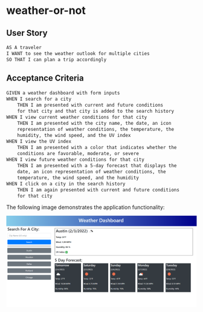 # weather-or-not



## User Story

```
AS A traveler
I WANT to see the weather outlook for multiple cities
SO THAT I can plan a trip accordingly
```

## Acceptance Criteria

```
GIVEN a weather dashboard with form inputs
WHEN I search for a city
    THEN I am presented with current and future conditions 
    for that city and that city is added to the search history
WHEN I view current weather conditions for that city
    THEN I am presented with the city name, the date, an icon 
    representation of weather conditions, the temperature, the 
    humidity, the wind speed, and the UV index
WHEN I view the UV index
    THEN I am presented with a color that indicates whether the 
    conditions are favorable, moderate, or severe
WHEN I view future weather conditions for that city
    THEN I am presented with a 5-day forecast that displays the 
    date, an icon representation of weather conditions, the 
    temperature, the wind speed, and the humidity
WHEN I click on a city in the search history
    THEN I am again presented with current and future conditions 
    for that city
```

The following image demonstrates the application functionality:

![weather dashboard demo](https://github.com/strudelAndCoffee/weather-or-not/blob/main/assets/images/demo-screencap.png?raw=true)